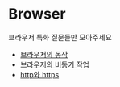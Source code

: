 # Browser

브라우저 특화 질문들만 모아주세요

- [브라우저의 동작](./work.md)
- [브라우저의 비동기 작업](./async.md)
- [http와 https](./http-https.md)
